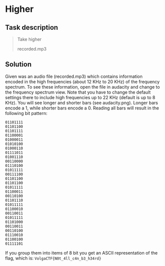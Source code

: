 Higher
======

Task description
----------------

> Take higher
>
> recorded.mp3


Solution
--------

Given was an audio file (recorded.mp3) which contains information encoded in
the high frequencies (about 12 KHz to 20 KHz) of the frequency spectrum. To
see these information, open the file in audacity and change to the frequency
spectrum view. Note that you have to change the default settings there to
include high frequencies up to 22 KHz (default is up to 8 KHz). You will see
longer and shorter bars (see audacity.png). Longer bars encode a 1, while
shorter bars encode a 0. Reading all bars will result in the following bit
pattern:

    01101111
    01101100
    01101111
    01100001
    01000011
    01010100
    01000110
    01111011
    01001110
    00110000
    01110100
    01011111
    00111100
    01101100
    01101100
    01011111
    01100011
    00110100
    01101110
    01011111
    01100010
    00110011
    01011111
    01101000
    00110011
    00110100
    01110010
    01100100
    01111101

If you group them into items of 8 bit you get an ASCII representation of the
flag, which is: `VolgaCTF{N0t_4ll_c4n_b3_h34rd}`
